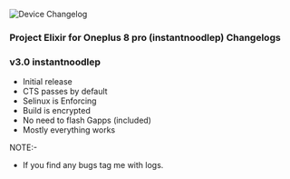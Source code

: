 ![Device Changelog](https://i.imgur.com/C0Wcdr5.png)
### Project Elixir for Oneplus 8 pro (instantnoodlep) Changelogs

### v3.0 instantnoodlep
- Initial release
- CTS passes by default
- Selinux is Enforcing
- Build is encrypted
- No need to flash Gapps (included)
- Mostly everything works

NOTE:- 
- If you find any bugs tag me with logs.
